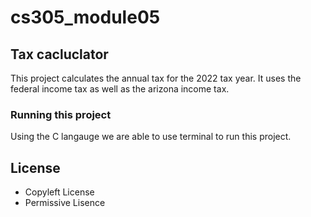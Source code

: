 # cs305_module05

## Tax cacluclator

This project calculates the annual tax for the 2022 tax year. 
It uses the federal income tax as well as the arizona income tax.

### Running this project

Using the C langauge we are able to use terminal to run this project.

## License
* Copyleft License
* Permissive Lisence
